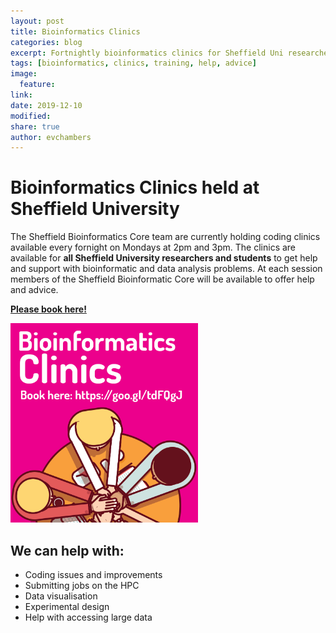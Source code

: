 ```yaml
---
layout: post
title: Bioinformatics Clinics
categories: blog
excerpt: Fortnightly bioinformatics clinics for Sheffield Uni researchers
tags: [bioinformatics, clinics, training, help, advice]
image:
  feature:
link:
date: 2019-12-10
modified:
share: true
author: evchambers
---
```


# Bioinformatics Clinics held at Sheffield University

The Sheffield Bioinformatics Core team are currently holding coding clinics available every fornight on Mondays at 2pm and 3pm. The clinics are available for **all Sheffield University researchers and students** to get help and support with bioinformatic and data analysis problems. At each session members of the Sheffield Bioinformatic Core will be available to offer help and advice.

[**Please book here!**](https://goo.gl/forms/JdIxBC4SCB6S8LB63)

<img src="../../images/cropped-clinic.png" alt="https://goo.gl/forms/JdIxBC4SCB6S8LB63" width="300"/>

## We can help with:
- Coding issues and improvements
- Submitting jobs on the HPC
- Data visualisation
- Experimental design
- Help with accessing large data

